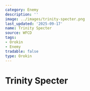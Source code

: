 ```yaml
---
category: Enemy
description: ''
image: ../images/trinity-specter.png
last_updated: '2025-09-17'
name: Trinity Specter
source: WFCD
tags:
- Orokin
- Enemy
tradable: false
type: Orokin
---
```


# Trinity Specter

